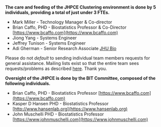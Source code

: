 **The care and feeding of the JHPCE Clustering environment is done by 5 individuals, providing a total of just under 3 FTEs.**

* Mark Miller - Technology Manager & Co-director <br>
* Brian Caffo, PHD - Biostatistics Professor & Co-Director [https://www.bcaffo.com](https://www.bcaffo.com)<br>
* Jiong Yang - Systems Engineer<br>
* Jeffrey Tunison - Systems Engineer<br>
* Adi Gherman - Senior Research Associate [JHU Bio](https://publichealth.jhu.edu/faculty/3326/adrian-gherman)<br>

Please do not *default* to sending individual team members requests for general assistance. Mailing lists exist so that the entire team sees requests/problems as described [here](../help/help-basics.md). Thank you.

**Oversight of the JHPCE is done by the BIT Committee, composed of the following individuals.**

* Brian Caffo, PHD -  Biostatistics Professor  [https://www.bcaffo.com](https://www.bcaffo.com)<br>
* Kasper D Hansen PHD - Biostatistics Professor [http://www.hansenlab.org](https://www.hansenlab.org)<br>
* John Muschelli PHD - Biostatistics Professor [https://www.johnmuschelli.com](https://www.johnmuschelli.com)<br>



